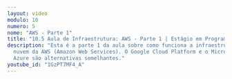 ```yaml
---
layout: video
modulo: 10
numero: 5
nome: "AWS - Parte 1"
title: "10.5 Aula de Infraestrutura: AWS - Parte 1 | Estágio em Programação"
description: "Esta é a parte 1 da aula sobre como funciona a infraestrutura em
  nuvem da AWS (Amazon Web Services). O Google Cloud Platform e o Microsoft
  Azure são alternativas semelhantes."
youtube_id: "1GzPT7MF4_A"
---
```

